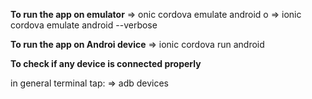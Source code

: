 ****************To run the app on emulator****************
=> onic cordova emulate android 
o
=> ionic cordova emulate android --verbose

****************To run the app on Androi device****************
 => ionic cordova run android

 ****************To check if any device is connected properly****************

 in general terminal tap:
 => adb devices
